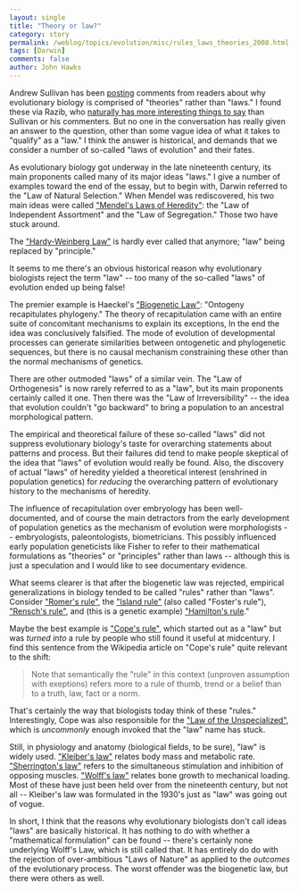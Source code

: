 ```yaml
---
layout: single 
title: "Theory or law?" 
category: story
permalink: /weblog/topics/evolution/misc/rules_laws_theories_2008.html
tags: [Darwin] 
comments: false 
author: John Hawks 
---
```



<p>
Andrew Sullivan has been <a href="http://andrewsullivan.theatlantic.com/the_daily_dish/2008/01/evolution-and-g.html">posting</a> comments from readers about why evolutionary biology is comprised of "theories" rather than "laws." I found these via Razib, who <a href="http://scienceblogs.com/gnxp/2008/01/evolution_gravity_law_theory.php">naturally has more interesting things to say</a> than Sullivan or his commenters. But no one in the conversation has really given an answer to the question, other than some vague idea of what it takes to "qualify" as a "law." I think the answer is historical, and demands that we consider a number of so-called "laws of evolution" and their fates. 
</p>

<p>
As evolutionary biology got underway in the late nineteenth century, its main proponents called many of its major ideas "laws." I give a number of examples toward the end of the essay, but to begin with, Darwin referred to the "Law of Natural Selection." When Mendel was rediscovered, his two main ideas were called <a href="http://en.wikipedia.org/wiki/Mendelian_inheritance">"Mendel's Laws of Heredity"</a>: the "Law of Independent Assortment" and the "Law of Segregation." Those two have stuck around. 
</p>

<p>
The <a href="http://en.wikipedia.org/wiki/Hardy-Weinberg_Law">"Hardy-Weinberg Law"</a> is hardly ever called that anymore; "law" being replaced by "principle." 
</p>

<p>
It seems to me there's an obvious historical reason why evolutionary biologists reject the term "law" -- too many of the so-called "laws" of evolution ended up being false!
</p>

<p>
The premier example is Haeckel's <a href="http://en.wikipedia.org/wiki/Biogenetic_law">"Biogenetic Law"</a>:  "Ontogeny recapitulates phylogeny." The theory of recapitulation came with an entire suite of concomitant mechanisms to explain its exceptions, In the end the idea was conclusively falsified. The mode of evolution of developmental processes can generate similarities between ontogenetic and phylogenetic sequences, but there is no causal mechanism constraining these other than the normal mechanisms of genetics. 
</p>

<p>
There are other outmoded "laws" of a similar vein. The "Law of Orthogenesis" is now rarely referred to as a "law", but its main proponents certainly called it one. Then there was the "Law of Irreversibility" -- the idea that evolution couldn't "go backward" to bring a population to an ancestral morphological pattern. 
</p>

<p>
The empirical and theoretical failure of these so-called "laws" did not suppress evolutionary biology's taste for overarching statements about patterns and process. But their failures did tend to make people skeptical of the idea that "laws" of evolution would really be found. Also, the discovery of actual "laws" of heredity yielded a theoretical interest (enshrined in population genetics) for <i>reducing</i> the overarching pattern of evolutionary history to the mechanisms of heredity. 
</p>

<p>
The influence of recapitulation over embryology has been well-documented, and of course the main detractors from the early development of population genetics as the mechanism of evolution were morphologists -- embryologists, paleontologists, biometricians. This possibly influenced early population geneticists like Fisher to refer to their mathematical formulations as "theories" or "principles" rather than laws -- although this is just a speculation and I would like to see documentary evidence. 
</p>

<p>
What seems clearer is that after the biogenetic law was rejected, empirical generalizations in biology tended to be called "rules" rather than "laws". Consider <a href="http://www.encyclopedia.com/doc/1O8-Romersrule.html">"Romer's rule"</a>, the <a href="http://en.wikipedia.org/wiki/Island_rule">"Island rule"</a> (also called "Foster's rule"), <a href="http://en.wikipedia.org/wiki/Rensch%27s_rule">"Rensch's rule"</a>, and (this is a genetic example) <a href="http://en.wikipedia.org/wiki/W._D._Hamilton">"Hamilton's rule</a>." 
</p>

<p>
Maybe the best example is <a href="http://en.wikipedia.org/wiki/Cope%27s_law">"Cope's rule"</a>, which started out as a "law" but was <i>turned into</i> a rule by people who still found it useful at midcentury. I find this sentence from the Wikipedia article on "Cope's rule" quite relevant to the shift: 
</p>

<blockquote>Note that semantically the "rule" in this context (unproven assumption with exeptions) refers more to a rule of thumb, trend or a belief than to a truth, law, fact or a norm.</blockquote>

<p>
That's certainly the way that biologists today think of these "rules." Interestingly, Cope was also responsible for the <a href="http://dx.doi.org/10.1016/S0169-5347(01)02229-7">"Law of the Unspecialized"</a>, which is <i>uncommonly</i> enough invoked that the "law" name has stuck. 
</p>

<p>
Still, in physiology and anatomy (biological fields, to be sure), "law" is widely used. <a href="http://en.wikipedia.org/wiki/Kleiber%27s_law">"Kleiber's law"</a> relates body mass and metabolic rate. <a href="http://en.wikipedia.org/wiki/Sherrington%27s_law_of_reciprocal_innervation">"Sherrington's law"</a> refers to the simultaneous stimulation and inhibition of opposing muscles. <a href="http://en.wikipedia.org/wiki/Wolff's_law">"Wolff's law"</a> relates bone growth to mechanical loading. Most of these have just been held over from the nineteenth century, but not all -- Kleiber's law was formulated in the 1930's just as "law" was going out of vogue. 
</p>

<p>
In short, I think that the reasons why evolutionary biologists don't call ideas "laws" are basically historical. It has nothing to do with whether a "mathematical formulation" can be found -- there's certainly none underlying Wolff's Law, which is still called that. It has entirely do do with the rejection of over-ambitious "Laws of Nature" as applied to the <i>outcomes</i> of the evolutionary process. The worst offender was the biogenetic law, but there were others as well. 
</p>



